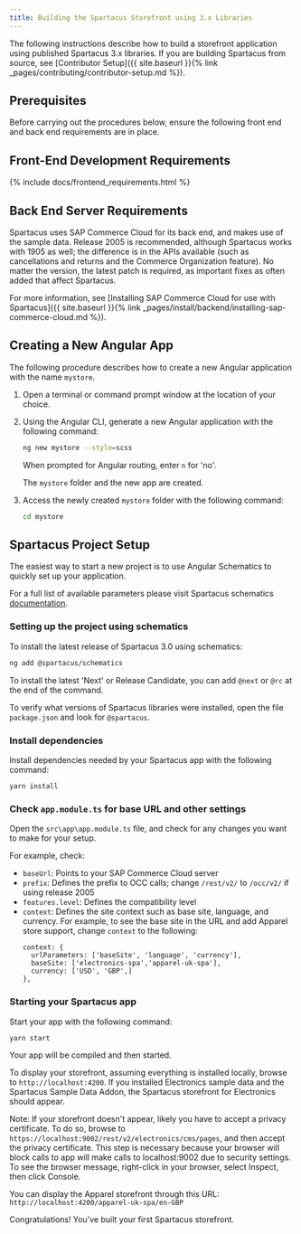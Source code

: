 ```yaml
---
title: Building the Spartacus Storefront using 3.x Libraries
---
```


The following instructions describe how to build a storefront application using published Spartacus 3.x libraries. If you are building Spartacus from source, see [Contributor Setup]({{ site.baseurl }}{% link _pages/contributing/contributor-setup.md %}).

## Prerequisites

Before carrying out the procedures below, ensure the following front end and back end requirements are in place.

## Front-End Development Requirements

{% include docs/frontend_requirements.html %}

## Back End Server Requirements

Spartacus uses SAP Commerce Cloud for its back end, and makes use of the sample data. Release 2005 is recommended, although Spartacus works with 1905 as well; the difference is in the APIs available (such as cancellations and returns and the Commerce Organization feature). No matter the version, the latest patch is required, as important fixes as often added that affect Spartacus.

For more information, see [Installing SAP Commerce Cloud for use with Spartacus]({{ site.baseurl }}{% link _pages/install/backend/installing-sap-commerce-cloud.md %}). 

## Creating a New Angular App

The following procedure describes how to create a new Angular application with the name `mystore`.

1. Open a terminal or command prompt window at the location of your choice.

2. Using the Angular CLI, generate a new Angular application with the following command:

   ```bash
   ng new mystore --style=scss
   ```

   When prompted for Angular routing, enter `n` for 'no'.

   The `mystore` folder and the new app are created.

4.  Access the newly created `mystore` folder with the following command:

     ```bash
     cd mystore
     ```

## Spartacus Project Setup

The easiest way to start a new project is to use Angular Schematics to quickly set up your application. 

For a full list of available parameters please visit Spartacus schematics [documentation](https://github.com/SAP/spartacus/tree/develop/projects/schematics).

### Setting up the project using schematics ###

To install the latest release of Spartacus 3.0 using schematics:

```bash
ng add @spartacus/schematics
```

To install the latest 'Next' or Release Candidate, you can add `@next` or `@rc` at the end of the command. 

To verify what versions of Spartacus libraries were installed, open the file `package.json` and look for `@spartacus`.

### Install dependencies ###  

Install dependencies needed by your Spartacus app with the following command:

```
yarn install
```


### Check `app.module.ts` for base URL and other settings ###

Open the `src\app\app.module.ts` file, and check for any changes you want to make for your setup. 

For example, check:
- `baseUrl`: Points to your SAP Commerce Cloud server
- `prefix`: Defines the prefix to OCC calls; change `/rest/v2/` to `/occ/v2/` if using release 2005
- `features.level`: Defines the compatibility level
- `context`: Defines the site context such as base site, language, and currency. For example, to see the base site in the URL and add Apparel store support, change `context` to the following:
   ```
   context: {
     urlParameters: ['baseSite', 'language', 'currency'],
     baseSite: ['electronics-spa','apparel-uk-spa'],
     currency: ['USD', 'GBP',]
   },
   ```

### Starting your Spartacus app ###  

Start your app with the following command:

```
yarn start
```

Your app will be compiled and then started.

To display your storefront, assuming everything is installed locally, browse to `http://localhost:4200`. If you installed Electronics sample data and the Spartacus Sample Data Addon, the Spartacus storefront for Electronics should appear.

Note: If your storefront doesn't appear, likely you have to accept a privacy certificate. To do so, browse to `https://localhost:9002/rest/v2/electronics/cms/pages`, and then accept the privacy certificate. This step is necessary because your browser will block calls to app will make calls to localhost:9002 due to security settings. To see the browser message, right-click in your browser, select Inspect, then click Console.

You can display the Apparel storefront through this URL: `http://localhost:4200/apparel-uk-spa/en-GBP`

Congratulations! You've built your first Spartacus storefront.

